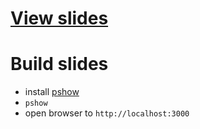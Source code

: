 # [View slides](http://ymasory.github.com/scalaz-talk-ccad/)

# Build slides
- install [pshow](https://github.com/softprops)
- `pshow`
- open browser to `http://localhost:3000`
